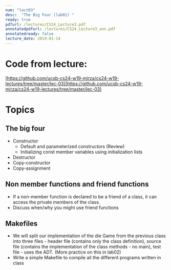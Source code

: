 ```yaml
---
num: "lect03"
desc:  "The Big Four (lab01) "
ready: true
pdfurl: /lectures/CS24_Lecture3.pdf
annotatedpdfurl: /lectures/CS24_Lecture3_ann.pdf
annotatedready: false
lecture_date: 2019-01-14
---
```


# Code from lecture:

[https://github.com/ucsb-cs24-w19-mirza/cs24-w19-lectures/tree/master/lec-03](https://github.com/ucsb-cs24-w19-mirza/cs24-w19-lectures/tree/master/lec-03)

# Topics

## The big four
* Constructor 
 	- Default and parameterized constructors (Review)
	- Initializing const member variables using initialization lists
* Destructor
* Copy-constructor
* Copy-assignment

## Non member functions and friend functions
* If a non-member function is declared to be a friend of a class, it can access the private members of the class.
* Discuss when/why you might use friend functions


## Makefiles
* We will split our implementation of the die Game from the previous class into three files  - header file (contains only the class definition), source file (contains the implementation of the class methods - no main), test file - uses the ADT. (More practice on this in lab02)
* Write a simple Makefile to compile all the different programs written in class



